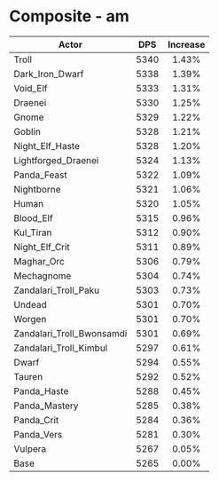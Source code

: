 # Composite - am
| Actor | DPS | Increase |
|---|:---:|:---:|
|Troll|5340|1.43%|
|Dark_Iron_Dwarf|5338|1.39%|
|Void_Elf|5333|1.31%|
|Draenei|5330|1.25%|
|Gnome|5329|1.22%|
|Goblin|5328|1.21%|
|Night_Elf_Haste|5328|1.20%|
|Lightforged_Draenei|5324|1.13%|
|Panda_Feast|5322|1.09%|
|Nightborne|5321|1.06%|
|Human|5320|1.05%|
|Blood_Elf|5315|0.96%|
|Kul_Tiran|5312|0.90%|
|Night_Elf_Crit|5311|0.89%|
|Maghar_Orc|5306|0.79%|
|Mechagnome|5304|0.74%|
|Zandalari_Troll_Paku|5303|0.73%|
|Undead|5301|0.70%|
|Worgen|5301|0.70%|
|Zandalari_Troll_Bwonsamdi|5301|0.69%|
|Zandalari_Troll_Kimbul|5297|0.61%|
|Dwarf|5294|0.55%|
|Tauren|5292|0.52%|
|Panda_Haste|5288|0.45%|
|Panda_Mastery|5285|0.38%|
|Panda_Crit|5284|0.36%|
|Panda_Vers|5281|0.30%|
|Vulpera|5267|0.05%|
|Base|5265|0.00%|
